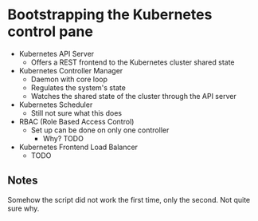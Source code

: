 # Bootstrapping the Kubernetes control pane

- Kubernetes API Server
    - Offers a REST frontend to the Kubernetes cluster shared state
- Kubernetes Controller Manager
    - Daemon with core loop
    - Regulates the system's state
    - Watches the shared state of the cluster through the API server
- Kubernetes Scheduler
    - Still not sure what this does
- RBAC (Role Based Access Control)
    - Set up can be done on only one controller
        - Why? TODO
- Kubernetes Frontend Load Balancer
    - TODO

## Notes

Somehow the script did not work the first time, only the second. Not quite sure why.
